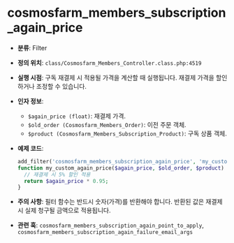 # cosmosfarm_members_subscription_again_price

- **분류**: Filter
- **정의 위치**: `class/Cosmosfarm_Members_Controller.class.php:4519`
- **실행 시점**: 구독 재결제 시 적용될 가격을 계산할 때 실행됩니다. 재결제 가격을 할인하거나 조정할 수 있습니다.
- **인자 정보**:
  - `$again_price (float)`: 재결제 가격.
  - `$old_order (Cosmosfarm_Members_Order)`: 이전 주문 객체.
  - `$product (Cosmosfarm_Members_Subscription_Product)`: 구독 상품 객체.
- **예제 코드**:

  ```php
  add_filter('cosmosfarm_members_subscription_again_price', 'my_custom_again_price', 10, 3);
  function my_custom_again_price($again_price, $old_order, $product) {
    // 재결제 시 5% 할인 적용
    return $again_price * 0.95;
  }
  ```

- **주의 사항**: 필터 함수는 반드시 숫자(가격)를 반환해야 합니다. 반환된 값은 재결제 시 실제 청구될 금액으로 적용됩니다.
- **관련 훅**: `cosmosfarm_members_subscription_again_point_to_apply`, `cosmosfarm_members_subscription_again_failure_email_args`
